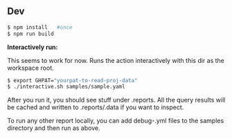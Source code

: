 ## Dev

```bash
$ npm install   #once
$ npm run build
```

**Interactively run:**  

This seems to work for now.  Runs the action interactively with this dir as the workspace root.

```bash
$ export GHPAT="yourpat-to-read-proj-data"
$ ./interactive.sh samples/sample.yaml
```

After you run it, you should see stuff under .reports.
All the query results will be cached and written to .reports/.data if you want to inspect.

To run any other report locally, you can add debug-<name>.yml files to the samples directory and then run as above.
